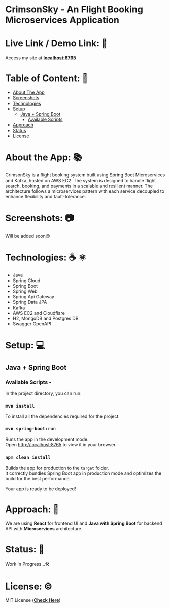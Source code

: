 # CrimsonSky - An Flight Booking Microservices Application

# Live Link / Demo Link: 🔗
Access my site at **[localhost:8765](http://localhost:8765)**

# Table of Content: 📑

- [About The App](#about-the-app-)
- [Screenshots](#screenshots-)
- [Technologies](#technologies--)
- [Setup](#setup-)
  - [Java + Spring Boot](#java--spring-boot)
    - [Available Scripts](#available-scripts--)
- [Approach](#approach-)
- [Status](#status-)
- [License](#license-)

# About the App: 📚
CrimsonSky is a flight booking system built using Spring Boot Microservices and Kafka, hosted on AWS EC2. The system is designed to handle flight search, booking, and payments in a scalable and resilient manner. The architecture follows a microservices pattern with each service decoupled to enhance flexibility and fault-tolerance.

# Screenshots: 📷

Will be added soon😊

# Technologies: ☕️  ⚛️

- Java
- Spring Cloud
- Spring Boot
- Spring Web
- Spring Api Gateway
- Spring Data JPA
- Kafka
- AWS EC2 and Cloudflare
- H2, MongoDB and Postgres DB
- Swagger OpenAPI

# Setup: 💻

## Java + Spring Boot 

### Available Scripts - 

In the project directory, you can run:

### `mvn install`

To install all the dependencies required for the project.

### `mvn spring-boot:run`

Runs the app in the development mode.\
Open [http://localhost:8765](http://localhost:8765) to view it in your browser.


### `npm clean install`

Builds the app for production to the `target` folder.\
It correctly bundles Spring Boot app in production mode and optimizes the build for the best performance.

Your app is ready to be deployed!

# Approach: 🚶
We are using **React** for frontend UI and **Java with Spring Boot** for backend API with **Microservices** architecture.

# Status: 📶
Work in Progress...🛠️

# License: ©️
MIT License (**[Check Here](LICENSE)**)
